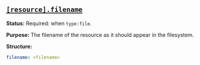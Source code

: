 <a href="#heading--resource.filename"><h2 id="heading--resource.filename">`[resource].filename`</h2></a>

**Status:** Required: when `type:file`.

**Purpose:** The filename of the resource as it should appear in the filesystem.

**Structure:** 

```yaml
filename: <filename>
```
